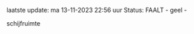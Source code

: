 laatste update: 
ma 13-11-2023 22:56   uur 
Status: FAALT - geel - 
<div class="service Y">schijfruimte</div>